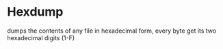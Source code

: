 # Hexdump
dumps the contents of any file in hexadecimal form, every byte get its two hexadecimal digits (1-F)
